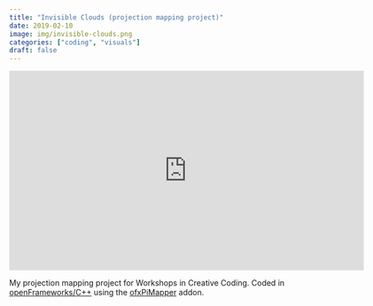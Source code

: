 ```yaml
---
title: "Invisible Clouds (projection mapping project)"
date: 2019-02-10
image: img/invisible-clouds.png
categories: ["coding", "visuals"]
draft: false
---
```


<div class = "video-container"><iframe src="https://player.vimeo.com/video/316416375" width="640" height="360" frameborder="0" allow="autoplay; fullscreen" allowfullscreen></iframe></div>

My projection mapping project for Workshops in Creative Coding. Coded in [openFrameworks/C++](https://ofxpimapper.com) using the [ofxPiMapper](https://ofxpimapper.com) addon.